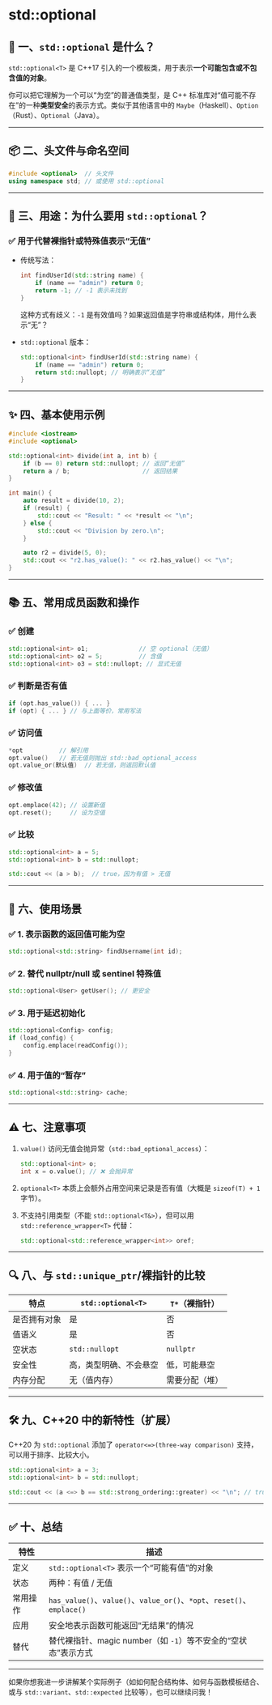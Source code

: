 # std::optional
## 🌟 一、`std::optional` 是什么？

`std::optional<T>` 是 C++17 引入的一个模板类，用于表示**一个可能包含或不包含值的对象**。

你可以把它理解为一个可以“为空”的普通值类型，是 C++ 标准库对“值可能不存在”的一种**类型安全**的表示方式。类似于其他语言中的 `Maybe`（Haskell）、`Option`（Rust）、`Optional`（Java）。

---

## 📦 二、头文件与命名空间

```cpp
#include <optional>  // 头文件
using namespace std; // 或使用 std::optional
```

---

## 🧠 三、用途：为什么要用 `std::optional`？

### ✅ 用于代替裸指针或特殊值表示“无值”

* 传统写法：

  ```cpp
  int findUserId(std::string name) {
      if (name == "admin") return 0;
      return -1; // -1 表示未找到
  }
  ```

  这种方式有歧义：`-1` 是有效值吗？如果返回值是字符串或结构体，用什么表示“无”？

* `std::optional` 版本：

  ```cpp
  std::optional<int> findUserId(std::string name) {
      if (name == "admin") return 0;
      return std::nullopt; // 明确表示“无值”
  }
  ```

---

## ✨ 四、基本使用示例

```cpp
#include <iostream>
#include <optional>

std::optional<int> divide(int a, int b) {
    if (b == 0) return std::nullopt; // 返回“无值”
    return a / b;                    // 返回结果
}

int main() {
    auto result = divide(10, 2);
    if (result) {
        std::cout << "Result: " << *result << "\n";
    } else {
        std::cout << "Division by zero.\n";
    }

    auto r2 = divide(5, 0);
    std::cout << "r2.has_value(): " << r2.has_value() << "\n";
}
```

---

## 📚 五、常用成员函数和操作

### ✅ 创建

```cpp
std::optional<int> o1;              // 空 optional（无值）
std::optional<int> o2 = 5;          // 含值
std::optional<int> o3 = std::nullopt; // 显式无值
```

### ✅ 判断是否有值

```cpp
if (opt.has_value()) { ... }
if (opt) { ... } // 与上面等价，常用写法
```

### ✅ 访问值

```cpp
*opt          // 解引用
opt.value()   // 若无值则抛出 std::bad_optional_access
opt.value_or(默认值)  // 若无值，则返回默认值
```

### ✅ 修改值

```cpp
opt.emplace(42); // 设置新值
opt.reset();     // 设为空值
```

### ✅ 比较

```cpp
std::optional<int> a = 5;
std::optional<int> b = std::nullopt;

std::cout << (a > b);  // true，因为有值 > 无值
```

---

## 🧩 六、使用场景

### ✅ 1. 表示函数的返回值可能为空

```cpp
std::optional<std::string> findUsername(int id);
```

### ✅ 2. 替代 nullptr/null 或 sentinel 特殊值

```cpp
std::optional<User> getUser(); // 更安全
```

### ✅ 3. 用于延迟初始化

```cpp
std::optional<Config> config;
if (load_config) {
    config.emplace(readConfig());
}
```

### ✅ 4. 用于值的“暂存”

```cpp
std::optional<std::string> cache;
```

---

## ⚠️ 七、注意事项

1. `value()` 访问无值会抛异常（`std::bad_optional_access`）：

   ```cpp
   std::optional<int> o;
   int x = o.value(); // ❌ 会抛异常
   ```

2. `optional<T>` 本质上会额外占用空间来记录是否有值（大概是 `sizeof(T) + 1` 字节）。

3. 不支持引用类型（不能 `std::optional<T&>`），但可以用 `std::reference_wrapper<T>` 代替：

   ```cpp
   std::optional<std::reference_wrapper<int>> oref;
   ```

---

## 🔍 八、与 `std::unique_ptr`/裸指针的比较

| 特点     | `std::optional<T>` | `T*`（裸指针） |
| ------ | ------------------ | --------- |
| 是否拥有对象 | 是                  | 否         |
| 值语义    | 是                  | 否         |
| 空状态    | `std::nullopt`     | `nullptr` |
| 安全性    | 高，类型明确、不会悬空        | 低，可能悬空    |
| 内存分配   | 无（值内存）             | 需要分配（堆）   |

---

## 🛠 九、C++20 中的新特性（扩展）

C++20 为 `std::optional` 添加了 `operator<=>(three-way comparison)` 支持，可以用于排序、比较大小。

```cpp
std::optional<int> a = 3;
std::optional<int> b = std::nullopt;

std::cout << (a <=> b == std::strong_ordering::greater) << "\n"; // true
```

---

## ✅ 十、总结

| 特性   | 描述                                                                |
| ---- | ----------------------------------------------------------------- |
| 定义   | `std::optional<T>` 表示一个“可能有值”的对象                                  |
| 状态   | 两种：有值 / 无值                                                        |
| 常用操作 | `has_value()`、`value()`、`value_or()`、`*opt`、`reset()`、`emplace()` |
| 应用   | 安全地表示函数可能返回“无结果”的情况                                               |
| 替代   | 替代裸指针、magic number（如 `-1`）等不安全的“空状态”表示方式                          |

---

如果你想我进一步讲解某个实际例子（如如何配合结构体、如何与函数模板结合、或与 `std::variant`、`std::expected` 比较等），也可以继续问我！
